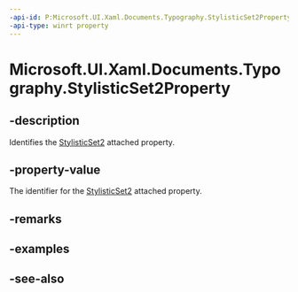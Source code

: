 ```yaml
---
-api-id: P:Microsoft.UI.Xaml.Documents.Typography.StylisticSet2Property
-api-type: winrt property
---
```


<!-- Property syntax
public Windows.UI.Xaml.DependencyProperty StylisticSet2Property { get; }
-->

# Microsoft.UI.Xaml.Documents.Typography.StylisticSet2Property

## -description
Identifies the [StylisticSet2](/windows/winui/api/microsoft.ui.xaml.documents.typography#xaml-attached-properties) attached property.

## -property-value
The identifier for the [StylisticSet2](/windows/winui/api/microsoft.ui.xaml.documents.typography#xaml-attached-properties) attached property.

## -remarks

## -examples

## -see-also
